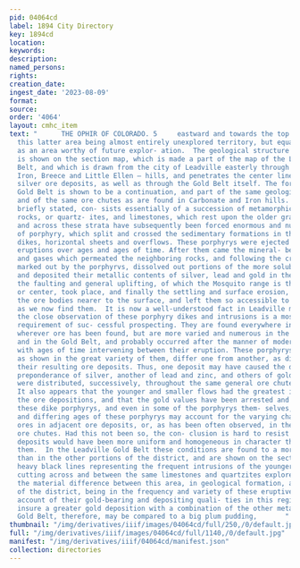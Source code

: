 ```yaml
---
pid: 04064cd
label: 1894 City Directory
key: 1894cd
location: 
keywords: 
description: 
named_persons: 
rights: 
creation_date: 
ingest_date: '2023-08-09'
format: 
source: 
order: '4064'
layout: cmhc_item
text: "      THE OPHIR OF COLORADO. 5     eastward and towards the top of the range,
  this latter area being almost entirely unexplored territory, but equally promising
  as an area worthy of future explor- ation.  The geological structure of the district
  is shown on the section map, which is made a part of the map of the Leadville Gold
  Belt, and which is drawn from the city of Leadville easterly through Carbonate,
  Iron, Breece and Little Ellen — hills, and penetrates the center line of the great
  silver ore deposits, as well as through the Gold Belt itself. The formation of the
  Gold Belt is shown to be a continuation, and part of the same geological structure
  and of the same ore chutes as are found in Carbonate and Iron hills. This formation,
  briefly stated, con- sists essentially of a succession of metamorphic and sedimentary
  rocks, or quartz- ites, and limestones, which rest upon the older granite. Between
  and across these strata have subsequently been forced enormous and numerous flows
  of porphyry, which split and crossed the sedimentary formations in the shape of
  dikes, horizontal sheets and overflows. These porphyrys were ejected in inter- mittent
  eruptions over ages and ages of time. After them came the mineral- bearing waters
  and gases which permeated the neighboring rocks, and following the cracks and lines
  marked out by the porphyrvs, dissolved out portions of the more soluble formations,
  and deposited their metallic contents of silver, lead and gold in their stead. Then
  the faulting and general uplifting, of which the Mosquito range is the local core
  or center, took place, and finally the settling and surface erosion, which has brought
  the ore bodies nearer to the surface, and left them so accessible to mining operations,
  as we now find them.  It is now a well-understood fact in Leadville mining that
  the close observation of these porphyry dikes and intrusions is a most important
  requirement of suc- cessful prospecting. They are found everywhere in the district,
  wherever ore has been found, but are more varied and numerous in the eastern portion
  and in the Gold Belt, and probably occurred after the manner of modern volcanoes,
  with ages of time intervening between their eruption. These porphyrys themselves,
  as shown in the great variety of them, differ one from another, as did, probably,
  their resulting ore deposits. Thus, one deposit may have caused the deposit of a
  preponderance of silver, another of lead and zinc, and others of gold, all of which
  were distributed, successively, throughout the same general ore chutes or horizons.
  It also appears that the younger and smaller flows had the greatest influence upon
  the ore depositions, and that the gold values have been arrested and held nearer
  these dike porphyrys, and even in some of the porphyrys them- selves, and the variety
  and differing ages of these porphyrys may account for the varying character of the
  ores in adjacent ore deposits, or, as has been often observed, in the same continuous
  ore chutes. Had this not been so, the con- clusion is hard to resist that the ore
  deposits would have been more uniform and homogeneous in character than we now find
  them.  In the Leadville Gold Belt these conditions are found to a more marked degree
  than in the other portions of the district, and are shown on the section map, the
  heavy black lines representing the frequent intrusions of the younger or dike porphyrys,
  cutting across and between the same limestones and quartzites explored further west,
  the material difference between this area, in geological formation, and the remainder
  of the district, being in the frequency and variety of these eruptives, which, on
  account of their gold-bearing and depositing quali- ties in this region, seem to
  insure a greater gold deposition with a combination of the other metals.  The Leadville
  Gold Belt, therefore, may be compared to a big plum pudding,       "
thumbnail: "/img/derivatives/iiif/images/04064cd/full/250,/0/default.jpg"
full: "/img/derivatives/iiif/images/04064cd/full/1140,/0/default.jpg"
manifest: "/img/derivatives/iiif/04064cd/manifest.json"
collection: directories
---
```

